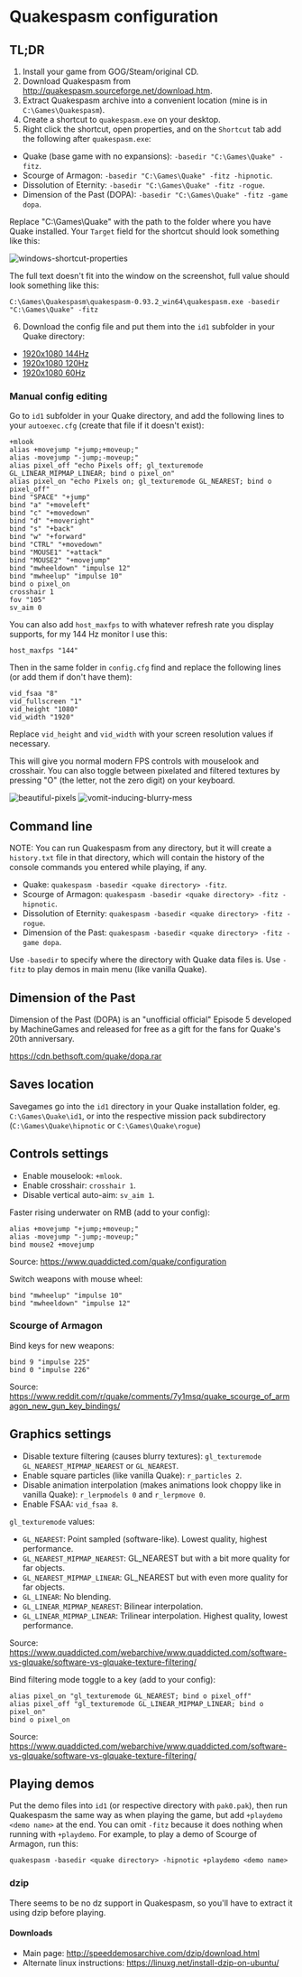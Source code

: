 # Quakespasm configuration

## TL;DR

1. Install your game from GOG/Steam/original CD.
2. Download Quakespasm from http://quakespasm.sourceforge.net/download.htm.
3. Extract Quakespasm archive into a convenient location (mine is in `C:\Games\Quakespasm`).
4. Create a shortcut to `quakespasm.exe` on your desktop.
5. Right click the shortcut, open properties, and on the `Shortcut` tab add the following after `quakespasm.exe`:
* Quake (base game with no expansions): `-basedir "C:\Games\Quake" -fitz`.
* Scourge of Armagon: `-basedir "C:\Games\Quake" -fitz -hipnotic`.
* Dissolution of Eternity: `-basedir "C:\Games\Quake" -fitz -rogue`.
* Dimension of the Past (DOPA): `-basedir "C:\Games\Quake" -fitz -game dopa`.

Replace "C:\Games\Quake" with the path to the folder where you have Quake installed. Your `Target` field for the shortcut should look something like this:

![windows-shortcut-properties](screenshots/windows/shortcut-properties.png)

The full text doesn't fit into the window on the screenshot, full value should look something like this:

```C:\Games\Quakespasm\quakespasm-0.93.2_win64\quakespasm.exe -basedir "C:\Games\Quake" -fitz```

6. Download the config file and put them into the `id1` subfolder in your Quake directory:

* [1920x1080 144Hz](configs/quake/144hz/quake-144hz.zip)
* [1920x1080 120Hz](configs/quake/120hz/quake-120hz.zip)
* [1920x1080 60Hz](configs/quake/60hz/quake-60hz.zip)

### Manual config editing

Go to `id1` subfolder in your Quake directory, and add the following lines to your `autoexec.cfg` (create that file if it doesn't exist):

```
+mlook
alias +movejump "+jump;+moveup;"
alias -movejump "-jump;-moveup;"
alias pixel_off "echo Pixels off; gl_texturemode GL_LINEAR_MIPMAP_LINEAR; bind o pixel_on"
alias pixel_on "echo Pixels on; gl_texturemode GL_NEAREST; bind o pixel_off"
bind "SPACE" "+jump"
bind "a" "+moveleft"
bind "c" "+movedown"
bind "d" "+moveright"
bind "s" "+back"
bind "w" "+forward"
bind "CTRL" "+movedown"
bind "MOUSE1" "+attack"
bind "MOUSE2" "+movejump"
bind "mwheeldown" "impulse 12"
bind "mwheelup" "impulse 10"
bind o pixel_on
crosshair 1
fov "105"
sv_aim 0
```

You can also add `host_maxfps` to with whatever refresh rate you display supports, for my 144 Hz monitor I use this:

`host_maxfps "144"`

Then in the same folder in `config.cfg` find and replace the following lines (or add them if don't have them):

```
vid_fsaa "8"
vid_fullscreen "1"
vid_height "1080"
vid_width "1920"
```

Replace `vid_height` and `vid_width` with your screen resolution values if necessary.

This will give you normal modern FPS controls with mouselook and crosshair. You can also toggle between pixelated and filtered textures by pressing "O" (the letter, not the zero digit) on your keyboard.

![beautiful-pixels](screenshots/filtering-beautiful-pixels.png)
![vomit-inducing-blurry-mess](screenshots/filtering-vomit-inducing-blurry-mess.png)

## Command line

NOTE: You can run Quakespasm from any directory, but it will create a `history.txt` file in that directory, which will contain the history of the console commands you entered while playing, if any.

- Quake: `quakespasm -basedir <quake directory> -fitz`.
- Scourge of Armagon: `quakespasm -basedir <quake directory> -fitz -hipnotic`.
- Dissolution of Eternity: `quakespasm -basedir <quake directory> -fitz -rogue`.
- Dimension of the Past: `quakespasm -basedir <quake directory> -fitz -game dopa`.

Use `-basedir` to specify where the directory with Quake data files is.
Use `-fitz` to play demos in main menu (like vanilla Quake).

## Dimension of the Past

Dimension of the Past (DOPA) is an "unofficial official" Episode 5 developed by MachineGames and released for free as a gift for the fans for Quake's 20th anniversary.

https://cdn.bethsoft.com/quake/dopa.rar

## Saves location

Savegames go into the `id1` directory in your Quake installation folder, eg. `C:\Games\Quake\id1`, or into the respective mission pack subdirectory (`C:\Games\Quake\hipnotic` or `C:\Games\Quake\rogue`)

## Controls settings

- Enable mouselook: `+mlook`.
- Enable crosshair: `crosshair 1`.
- Disable vertical auto-aim: `sv_aim 1`.

Faster rising underwater on RMB (add to your config):

    alias +movejump "+jump;+moveup;"
    alias -movejump "-jump;-moveup;"
    bind mouse2 +movejump

Source: https://www.quaddicted.com/quake/configuration

Switch weapons with mouse wheel:

    bind "mwheelup" "impulse 10"
    bind "mwheeldown" "impulse 12"

### Scourge of Armagon

Bind keys for new weapons:

    bind 9 "impulse 225"
    bind 0 "impulse 226"

Source: https://www.reddit.com/r/quake/comments/7y1msq/quake_scourge_of_armagon_new_gun_key_bindings/

## Graphics settings

- Disable texture filtering (causes blurry textures): `gl_texturemode GL_NEAREST_MIPMAP_NEAREST` or `GL_NEAREST`.
- Enable square particles (like vanilla Quake): `r_particles 2`.
- Disable animation interpolation (makes animations look choppy like in vanilla Quake): `r_lerpmodels 0` and `r_lerpmove 0`.
- Enable FSAA: `vid_fsaa 8`.

`gl_texturemode` values:
- `GL_NEAREST`: Point sampled (software-like). Lowest quality, highest performance.
- `GL_NEAREST_MIPMAP_NEAREST`: GL_NEAREST but with a bit more quality for far objects.
- `GL_NEAREST_MIPMAP_LINEAR`: GL_NEAREST but with even more quality for far objects.
- `GL_LINEAR`: No blending.
- `GL_LINEAR_MIPMAP_NEAREST`: Bilinear interpolation.
- `GL_LINEAR_MIPMAP_LINEAR`: Trilinear interpolation. Highest quality, lowest performance.

Source: https://www.quaddicted.com/webarchive/www.quaddicted.com/software-vs-glquake/software-vs-glquake-texture-filtering/

Bind filtering mode toggle to a key (add to your config):

    alias pixel_on "gl_texturemode GL_NEAREST; bind o pixel_off"
    alias pixel_off "gl_texturemode GL_LINEAR_MIPMAP_LINEAR; bind o pixel_on"
    bind o pixel_on

Source: https://www.quaddicted.com/webarchive/www.quaddicted.com/software-vs-glquake/software-vs-glquake-texture-filtering/

## Playing demos

Put the demo files into `id1` (or respective directory with `pak0.pak`), then
run Quakespasm the same way as when playing the game, but add
`+playdemo <demo name>` at the end. You can omit `-fitz` because it does nothing
when running with `+playdemo`.
For example, to play a demo of Scourge of Armagon, run this:

`quakespasm -basedir <quake directory> -hipnotic +playdemo <demo name>`

### dzip

There seems to be no dz support in Quakespasm, so you'll have to extract it using dzip before playing.

#### Downloads

* Main page: http://speeddemosarchive.com/dzip/download.html
* Alternate linux instructions: https://linuxg.net/install-dzip-on-ubuntu/
